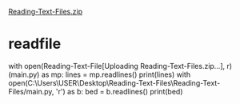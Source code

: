 [Reading-Text-Files.zip](https://github.com/Goketech/readfile/files/8774845/Reading-Text-Files.zip)
# readfile
with open(Reading-Text-File[Uploading Reading-Text-Files.zip…], r)(main.py) as mp:
lines = mp.readlines()
print(lines)
with open(C:\Users\USER\Desktop\Reading-Text-Files\Reading-Text-Files/main.py, 'r') as b:
bed = b.readlines()
print(bed)

